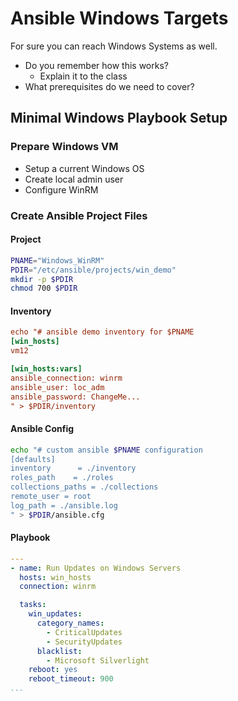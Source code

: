 # Ansible Windows Targets
For sure you can reach Windows Systems as well.
* Do you remember how this works?
	* Explain it to the class
* What prerequisites do we need to cover?

## Minimal Windows Playbook Setup
### Prepare Windows VM
* Setup a current Windows OS
* Create local admin user
* Configure WinRM

### Create Ansible Project Files

#### Project
```bash
PNAME="Windows_WinRM"
PDIR="/etc/ansible/projects/win_demo"
mkdir -p $PDIR
chmod 700 $PDIR
```
#### Inventory
```ini
echo "# ansible demo inventory for $PNAME
[win_hosts]
vm12

[win_hosts:vars]
ansible_connection: winrm
ansible_user: loc_adm
ansible_password: ChangeMe...
" > $PDIR/inventory
```
#### Ansible Config
```bash
echo "# custom ansible $PNAME configuration
[defaults]
inventory      = ./inventory
roles_path    = ./roles
collections_paths = ./collections
remote_user = root
log_path = ./ansible.log
" > $PDIR/ansible.cfg
```
#### Playbook
```yaml
---
- name: Run Updates on Windows Servers
  hosts: win_hosts
  connection: winrm

  tasks:
    win_updates:
      category_names:
        - CriticalUpdates
        - SecurityUpdates
      blacklist:
        - Microsoft Silverlight
    reboot: yes
    reboot_timeout: 900
...
```

<!--stackedit_data:
eyJoaXN0b3J5IjpbMjEzMzM1NTA4NSwtMTk4MDU5NDgwOF19
-->